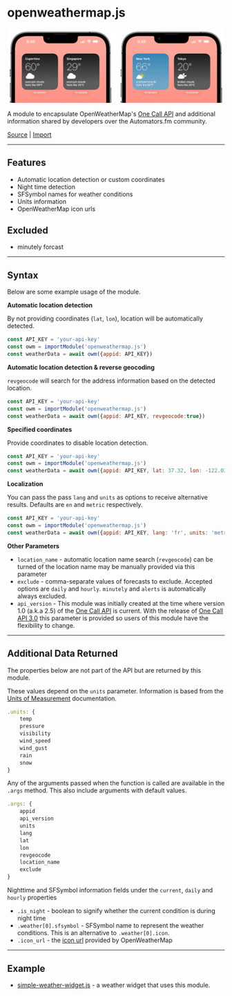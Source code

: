 # openweathermap.js

![](img/simple-weather-crop.png)

A module to encapsulate OpenWeatherMap's [One Call API](https://openweathermap.org/api/one-call-api) and additional information shared by developers over the Automators.fm community.

[Source](../source/openweathermap.js) | [Import](https://open.scriptable.app/run/Import-Script?url=https://github.com/supermamon/scriptable-scripts/source/openweathermap.js)

---

## Features

* Automatic location detection or custom coordinates
* Night time detection
* SFSymbol names for weather conditions
* Units information
* OpenWeatherMap icon urls

## Excluded

* minutely forcast

--- 

## Syntax

Below are some example usage of the module.

**Automatic location detection**  

By not providing coordinates (`lat`, `lon`), location will be automatically detected.

```javascript
const API_KEY = 'your-api-key'
const owm = importModule('openweathermap.js')
const weatherData = await owm({appid: API_KEY})
```

**Automatic location detection & reverse geocoding**

`revgeocode` will search for the address information based on the detected location.

```javascript
const API_KEY = 'your-api-key'
const owm = importModule('openweathermap.js')
const weatherData = await owm({appid: API_KEY, revgeocode:true})
```

**Specified coordinates**

Provide coordinates to disable location detection. 

```javascript
const API_KEY = 'your-api-key'
const owm = importModule('openweathermap.js')
const weatherData = await owm({appid: API_KEY, lat: 37.32, lon: -122.03})
```

**Localization**

You can pass the pass `lang` and `units` as options to receive alternative results.
Defaults are `en` and `metric` respectively.

```javascript
const API_KEY = 'your-api-key'
const owm = importModule('openweathermap.js')
const weatherData = await owm({appid: API_KEY, lang: 'fr', units: 'metric'})
```
**Other Parameters**

* `location_name` - automatic location name search (`revgeocode`) can be turned of the location name may be manually provided via this parameter
* `exclude` - comma-separate values of forecasts to exclude. Accepted options are `daily` and `hourly`. `minutely` and `alerts` is automatically always excluded.
* `api_version` - This module was initially created at the time where version 1.0 (a.k.a 2.5) of the [One Call API](https://openweathermap.org/api/one-call-api) is current. With the release of [One Call API 3.0](https://openweathermap.org/api/one-call-3) this parameter is provided so users of this module have the flexibility to change.

--- 

## Additional Data Returned

The properties below are not part of the API but are returned by this module.

These values depend on the `units` parameter. Information is based from the [Units of Measurement](https://openweathermap.org/api/one-call-api#data) documentation.
```javascript
.units: {
    temp 
    pressure
    visibility
    wind_speed
    wind_gust
    rain
    snow
}
```

Any of the arguments passed when the function is called are available in the `.args` method. This also include arguments with default values.

```javascript
.args: {
    appid
    api_version
    units
    lang
    lat
    lon
    revgeocode
    location_name
    exclude
}
```

Nighttime and SFSymbol information fields under the `current`, `daily` and `hourly` properties

* `.is_night` - boolean to signify whether the current condition is during night time
* `.weather[0].sfsymbol` - SFSymbol name to represent the weather conditions. This is an alternative to `.weather[0].icon`.
* `.icon_url` - the [icon url](https://openweathermap.org/weather-conditions#How-to-get-icon-URL) provided by OpenWeatherMap


--- 

## Example

* [simple-weather-widget.js](../source/simple-weather-widget.js) - a weather widget that uses this module. 

